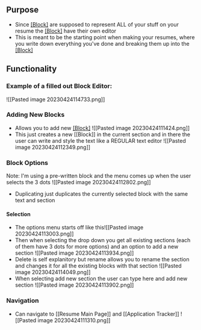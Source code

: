 ## Purpose
- Since [[Block]](s) are supposed to represent ALL of your stuff on your resume the [[Block]](s) have their own editor
- This is meant to be the starting point when making your resumes, where you write down everything you've done and breaking them up into the [[Block]](s)
## Functionality
### Example of a filled out Block Editor:
![[Pasted image 20230424114733.png]]

### Adding New Blocks
- Allows you to add new [[Block]](s)
![[Pasted image 20230424111424.png]]
- This just creates a new [[Block]] in the current section and in there the user can write and style the text like a REGULAR text editor
![[Pasted image 20230424112349.png]]
### Block Options
Note: I'm using a pre-written block and the menu comes up when the user selects the 3 dots
![[Pasted image 20230424112802.png]]
- Duplicating just duplicates the currently selected block with the same text and section
#### Selection
- The options menu starts off like this![[Pasted image 20230424113003.png]]
- Then when selecting the drop down you get all existing sections (each of them have 3 dots for more options) and an option to add a new section
![[Pasted image 20230424113934.png]]
- Delete is self explanitory but rename allows you to rename the section and changes it for all the existing blocks with that section
![[Pasted image 20230424114049.png]]
- When selecting add new section the user can type here and add new section
![[Pasted image 20230424113902.png]]
### Navigation
- Can navigate to [[Resume Main Page]] and [[Application Tracker]] 
![[Pasted image 20230424111310.png]]